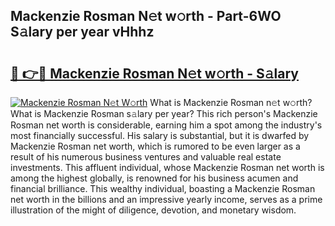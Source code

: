## Mackenzie Rosman N𝚎t w𝚘rth - Part-6WO S𝚊lary per year vHhhz

# <h2><a href="http://gc55mdy.nevu.top/?p=Mackenzie+Rosman">🔗 👉🔴 Mackenzie Rosman N𝚎t w𝚘rth - S𝚊lary</a></h2>

[![Mackenzie Rosman N𝚎t W𝚘rth](https://i.imgur.com/Oavwk0R.jpeg)](http://gc55mdy.nevu.top/?p=Mackenzie+Rosman)
What is Mackenzie Rosman n𝚎t w𝚘rth? What is Mackenzie Rosman s𝚊lary per year?
This rich person's Mackenzie Rosman net worth is considerable, earning him a spot among the industry's most financially successful. His salary is substantial, but it is dwarfed by Mackenzie Rosman net worth, which is rumored to be even larger as a result of his numerous business ventures and valuable real estate investments. This affluent individual, whose Mackenzie Rosman net worth is among the highest globally, is renowned for his business acumen and financial brilliance. This wealthy individual, boasting a Mackenzie Rosman net worth in the billions and an impressive yearly income, serves as a prime illustration of the might of diligence, devotion, and monetary wisdom.
